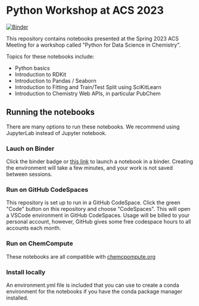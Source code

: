 # Python Workshop at ACS 2023
[![Binder](https://mybinder.org/badge_logo.svg)](https://mybinder.org/v2/gh/molssi-education/acs-2023-notebooks/HEAD?labpath=table_of_contents.ipynb)

This repository contains notebooks presented at the Spring 2023 ACS Meeting for a workshop called "Python for Data Science in Chemistry".

Topics for these notebooks include:
* Python basics
* Introduction to RDKit
* Introduction to Pandas / Seaborn
* Introduction to Fitting and Train/Test Split using SciKitLearn
* Introduction to Chemistry Web APIs, in particular PubChem


## Running the notebooks

There are many options to run these notebooks. We recommend using JupyterLab instead of Jupyter notebook.

### Lauch on Binder
Click the binder badge or [this link](https://mybinder.org/v2/gh/molssi-education/acs-2023-notebooks/HEAD?labpath=table_of_contents.ipynb) to launch a notebook in a binder. Creating the environment will take a few minutes, and your work is not saved between sessions.

### Run on GitHub CodeSpaces
This repository is set up to run in a GitHub CodeSpace. Click the green "Code" button on this repository and choose "CodeSpaces". This will open a VSCode environment in GitHub CodeSpaces. Usage will be billed to your personal account, however, GitHub gives some free codespace hours to all accounts each month.

### Run on ChemCompute
These notebooks are all compatible with [chemcpompute.org](https://chemcompute.org/)

### Install locally
An environment.yml file is included that you can use to create a conda environment for the notebooks if you have the conda package manager installed.
